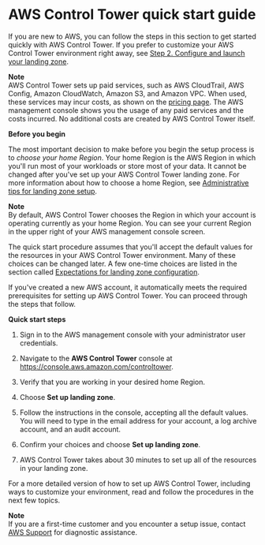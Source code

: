 # AWS Control Tower quick start guide<a name="quick-start"></a>

If you are new to AWS, you can follow the steps in this section to get started quickly with AWS Control Tower\. If you prefer to customize your AWS Control Tower environment right away, see [Step 2\. Configure and launch your landing zone](step-two.md)\.

**Note**  
AWS Control Tower sets up paid services, such as AWS CloudTrail, AWS Config, Amazon CloudWatch, Amazon S3, and Amazon VPC\. When used, these services may incur costs, as shown on the [pricing page](http://aws.amazon.com/controltower/pricing/?loc=ft)\. The AWS management console shows you the usage of any paid services and the costs incurred\. No additional costs are created by AWS Control Tower itself\.

**Before you begin**

The most important decision to make before you begin the setup process is to *choose your home Region*\. Your home Region is the AWS Region in which you'll run most of your workloads or store most of your data\. It cannot be changed after you've set up your AWS Control Tower landing zone\. For more information about how to choose a home Region, see [Administrative tips for landing zone setup](tips-for-admin-setup.md)\.

**Note**  
By default, AWS Control Tower chooses the Region in which your account is operating currently as your home Region\. You can see your current Region in the upper right of your AWS management console screen\.

The quick start procedure assumes that you'll accept the default values for the resources in your AWS Control Tower environment\. Many of these choices can be changed later\. A few one\-time choices are listed in the section called [Expectations for landing zone configuration](getting-started-configure.md)\.

If you've created a new AWS account, it automatically meets the required prerequisites for setting up AWS Control Tower\. You can proceed through the steps that follow\.

**Quick start steps**

1. Sign in to the AWS management console with your administrator  user credentials\. 

1. Navigate to the **AWS Control Tower** console at [https://console\.aws\.amazon\.com/controltower](https://console.aws.amazon.com/controltower)\.

1. Verify that you are working in your desired home Region\.

1. Choose **Set up landing zone**\.

1. Follow the instructions in the console, accepting all the default values\. You will need to type in the email address for your account, a log archive account, and an audit account\.

1. Confirm your choices and choose **Set up landing zone**\.

1. AWS Control Tower takes about 30 minutes to set up all of the resources in your landing zone\.

For a more detailed version of how to set up AWS Control Tower, including ways to customize your environment, read and follow the procedures in the next few topics\.

**Note**  
If you are a first\-time customer and you encounter a setup issue, contact [AWS Support](https://aws.amazon.com/premiumsupport/) for diagnostic assistance\.  